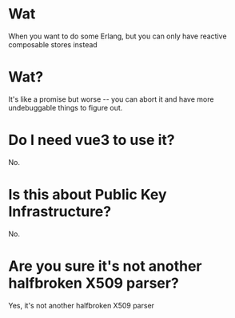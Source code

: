 # Wat

When you want to do some Erlang, but you can only have reactive composable stores instead

# Wat?

It's like a promise but worse -- you can abort it and have more undebuggable things to figure out.

# Do I need vue3 to use it?

No.

# Is this about Public Key Infrastructure?

No.

# Are you sure it's not another halfbroken X509 parser?

Yes, it's not another halfbroken X509 parser
